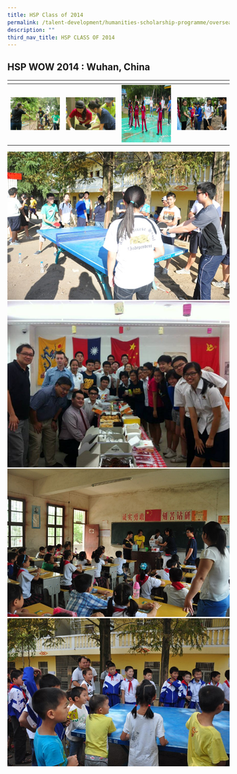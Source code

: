 ```yaml
---
title: HSP Class of 2014
permalink: /talent-development/humanities-scholarship-programme/overseasexposure-education-gallery/2014/
description: ""
third_nav_title: HSP CLASS OF 2014
---
```

HSP WOW 2014 : Wuhan, China
---------------------------

<table>
<thead>
  <tr>
    <th style="width:200px"></th>
    <th style="width:200px"></th>
    <th style="width:200px"></th>
		<th style="width:200px"></th>
  </tr>
</thead>
<tbody>
  <tr>
    <td style ="text-align:center"><a href="/images/2015-batam%201.jpeg"> <img src="/images/2015-batam%201.jpeg" style="width:200px"></a></td>
    <td style ="text-align:center"><a href="/images/2015-batam%202.jpeg"> <img src="/images/2015-batam%202.jpeg" style="width:200px"></a></td>
    <td style ="text-align:center"><a href="/images/2015-batam%203.jpeg"> <img src="/images/2015-batam%203.jpeg" style="width:200px; height: 130px"></a></td>
    <td style ="text-align:center"><a href="/images/2015-batam%204.jpeg"> <img src="/images/2015-batam%204.jpeg" style="width:200px"></a></td>
  </tr>
</tbody>
</table>

![](/images/Playing.jpeg)
![](/images/Tea-Party-with-Teachers.jpeg)
![](/images/Teaching-in-Wuhan.jpeg)
![](/images/Wuhan.jpeg)